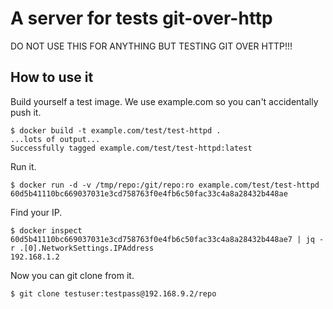 # A server for tests git-over-http

DO NOT USE THIS FOR ANYTHING BUT TESTING GIT OVER HTTP!!!

## How to use it

Build yourself a test image.  We use example.com so you can't accidentally push
it.

```
$ docker build -t example.com/test/test-httpd .
...lots of output...
Successfully tagged example.com/test/test-httpd:latest
```

Run it.

```
$ docker run -d -v /tmp/repo:/git/repo:ro example.com/test/test-httpd
60d5b41110bc669037031e3cd758763f0e4fb6c50fac33c4a8a28432b448ae
```

Find your IP.

```
$ docker inspect 60d5b41110bc669037031e3cd758763f0e4fb6c50fac33c4a8a28432b448ae7 | jq -r .[0].NetworkSettings.IPAddress
192.168.1.2
```

Now you can git clone from it.

```
$ git clone testuser:testpass@192.168.9.2/repo
```
